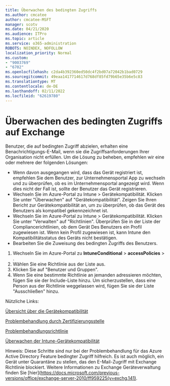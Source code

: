 ```yaml
---
title: Überwachen des bedingten Zugriffs
ms.author: cmcatee
author: cmcatee-MSFT
manager: scotv
ms.date: 04/21/2020
ms.audience: ITPro
ms.topic: article
ms.service: o365-administration
ROBOTS: NOINDEX, NOFOLLOW
localization_priority: Normal
ms.custom:
- "9003769"
- "6702"
ms.openlocfilehash: c2da4b392360ed50dc4f2bd07a72042b1bad0729
ms.sourcegitcommit: 49eaa1417714617d768df85fd79b65e35b6e5c83
ms.translationtype: MT
ms.contentlocale: de-DE
ms.lasthandoff: 02/11/2022
ms.locfileid: "62619780"
---
```

# <a name="monitoring-conditional-access-for-exchange"></a>Überwachen des bedingten Zugriffs auf Exchange

Benutzer, die auf bedingten Zugriff abzielen, erhalten eine Benachrichtigungs-E-Mail, wenn sie die Zugriffsanforderungen Ihrer Organisation nicht erfüllen. Um die Lösung zu beheben, empfehlen wir eine oder mehrere der folgenden Lösungen:

- Wenn davon ausgegangen wird, dass das Gerät registriert ist, empfehlen Sie dem Benutzer, zur Unternehmensportal App zu wechseln und zu überprüfen, ob es im Unternehmensportal angezeigt wird. Wenn dies nicht der Fall ist, sollte der Benutzer das Gerät registrieren.
- Wechseln Sie im Azure-Portal zu Intune > Gerätekompatibilität. Klicken Sie unter "Überwachen" auf "Gerätekompatibilität". Zeigen Sie Ihren Bericht zur Gerätekompatibilität an, um zu überprüfen, ob das Gerät des Benutzers als kompatibel gekennzeichnet ist.
- Wechseln Sie im Azure-Portal zu Intune > Gerätekompatibilität. Klicken Sie unter "Verwalten" auf "Richtlinien". Überprüfen Sie in der Liste der Compliancerichtlinien, ob dem Gerät Des Benutzers ein Profil zugewiesen ist. Wenn kein Profil zugewiesen ist, kann Intune den Kompatibilitätsstatus des Geräts nicht bestätigen.
- Bearbeiten Sie die Zuweisung des bedingten Zugriffs des Benutzers.

1. Wechseln Sie im Azure-Portal zu **IntuneConditional** >  **accessPolicies** > .
2. Wählen Sie eine Richtlinie aus der Liste aus.
3. Klicken Sie auf "Benutzer und Gruppen".
4. Wenn Sie eine bestimmte Richtlinie an jemanden adressieren möchten, fügen Sie sie der Include-Liste hinzu. Um sicherzustellen, dass eine Person aus der Richtlinie weggelassen wird, fügen Sie sie der Liste "Ausschließen" hinzu.

Nützliche Links:

[Übersicht über die Gerätekompatibilität](https://docs.microsoft.com/intune/device-compliance-get-started)

[Problembehandlung durch Zertifizierungsstelle](https://docs.microsoft.com/intune/troubleshoot-conditional-access)

[Problembehandlungsrichtlinie](https://docs.microsoft.com/troubleshoot/mem/intune/troubleshoot-policies-in-microsoft-intune)

[Überwachen der Intune-Gerätekompatibilität](https://docs.microsoft.com/intune/compliance-policy-monitor)

Hinweis: Diese Schritte sind nur bei der Problembehandlung für das Azure Active Directory Feature bedingter Zugriff hilfreich. Es ist auch möglich, ein Gerät unter Quarantäne zu stellen, das den E-Mail-Zugriff mit Exchange Richtlinie blockiert. Weitere Informationen zu Exchange Geräteverwaltung finden Sie [hier](https://docs.microsoft.com/previous-versions/office/exchange-server-2010/ff959225(v=exchg.141).
